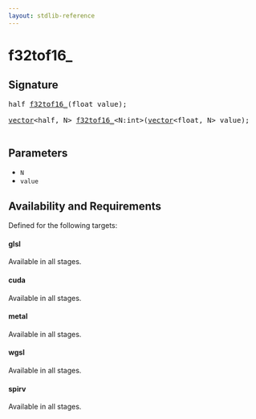```yaml
---
layout: stdlib-reference
---
```


# f32tof16\_

## Signature 

<pre>
<span class="code_keyword">half</span> <a href="/stdlib-reference/global-decls/f32tof16_">f32tof16_</a>(<span class="code_keyword">float</span> <span class='code_param'>value</span>);

<a href="/stdlib-reference/types/vector/index" class="code_type">vector</a>&lt;<span class="code_keyword">half</span>, N&gt; <a href="/stdlib-reference/global-decls/f32tof16_">f32tof16_</a>&lt;N:<span class="code_keyword">int</span>&gt;(<a href="/stdlib-reference/types/vector/index" class="code_type">vector</a>&lt;<span class="code_keyword">float</span>, N&gt; <span class='code_param'>value</span>);

</pre>

## Parameters

* `N`
* `value`

## Availability and Requirements

Defined for the following targets:

#### glsl
Available in all stages.

#### cuda
Available in all stages.

#### metal
Available in all stages.

#### wgsl
Available in all stages.

#### spirv
Available in all stages.



